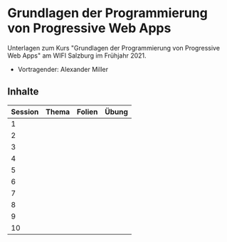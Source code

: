 # Grundlagen der Programmierung von Progressive Web Apps

Unterlagen zum Kurs "Grundlagen der Programmierung von Progressive Web Apps" am WIFI Salzburg im Frühjahr 2021.

- Vortragender: Alexander Miller

## Inhalte

Session | Thema | Folien | Übung
---|---|---|---
1 | 
2 | 
3 | 
4 | 
5 | 
6 | 
7 | 
8 | 
9 | 
10 | 
